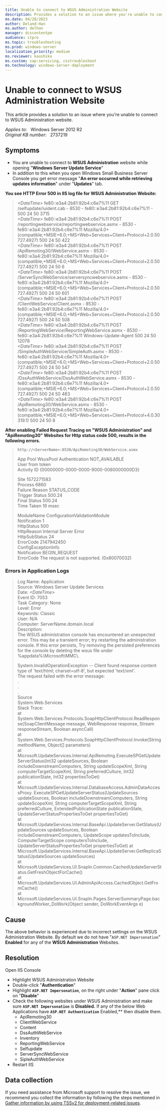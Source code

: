 ```yaml
---
title: Unable to connect to WSUS Administration Website
description: Provides a solution to an issue where you're unable to connect to WSUS Administration website.
ms.date: 04/28/2023
author: Deland-Han
ms.author: delhan
manager: dcscontentpm
audience: itpro
ms.topic: troubleshooting
ms.prod: windows-server
localization_priority: medium
ms.reviewer: kaushika
ms.custom: sap:servicing, csstroubleshoot
ms.technology: windows-server-deployment
---
```

# Unable to connect to WSUS Administration Website

This article provides a solution to an issue where you're unable to connect to WSUS Administration website.

_Applies to:_ &nbsp; Windows Server 2012 R2  
_Original KB number:_ &nbsp; 2737219

## Symptoms

- You are unable to connect to **WSUS Administration** website while opening "**Windows Server Update Service**"
- In addition to this when you open Windows Small Business Server Console you get error message "**An error occurred while retrieving updates information**" under "**Updates**" tab.

**You see HTTP Error 500 in IIS log file for WSUS Administration Website:**  
> *\<DateTime>* fe80::e3a4:2b81:92b4:c6e7%11 GET /selfupdate/iuident.cab - 8530 - fe80::e3a4:2b81:92b4:c6e7%11 - 500 24 50 3715  
*\<DateTime>* fe80::e3a4:2b81:92b4:c6e7%11 POST /reportingwebservice/reportingwebservice.asmx - 8530 - fe80::e3a4:2b81:92b4:c6e7%11 Mozilla/4.0+(compatible;+MSIE+6.0;+MS+Web+Services+Client+Protocol+2.0.50727.4927) 500 24 50 422  
*\<DateTime>* fe80::e3a4:2b81:92b4:c6e7%11 POST /ApiRemoting30/WebService.asmx - 8530 - fe80::e3a4:2b81:92b4:c6e7%11 Mozilla/4.0+(compatible;+MSIE+6.0;+MS+Web+Services+Client+Protocol+2.0.50727.4927) 500 24 50 6  
*\<DateTime>* fe80::e3a4:2b81:92b4:c6e7%11 POST /ServerSyncWebService/serversyncwebservice.asmx - 8530 - fe80::e3a4:2b81:92b4:c6e7%11 Mozilla/4.0+(compatible;+MSIE+6.0;+MS+Web+Services+Client+Protocol+2.0.50727.4927) 500 24 50 601  
*\<DateTime>* fe80::e3a4:2b81:92b4:c6e7%11 POST /ClientWebService/Client.asmx - 8530 - fe80::e3a4:2b81:92b4:c6e7%11 Mozilla/4.0+(compatible;+MSIE+6.0;+MS+Web+Services+Client+Protocol+2.0.50727.4927) 500 24 50 508  
*\<DateTime>* fe80::e3a4:2b81:92b4:c6e7%11 POST /ReportingWebService/ReportingWebService.asmx - 8530 - fe80::e3a4:2b81:92b4:c6e7%11 Windows-Update-Agent 500 24 50 12078  
*\<DateTime>* fe80::e3a4:2b81:92b4:c6e7%11 POST /SimpleAuthWebService/SimpleAuth.asmx - 8530 - fe80::e3a4:2b81:92b4:c6e7%11 Mozilla/4.0+(compatible;+MSIE+6.0;+MS+Web+Services+Client+Protocol+2.0.50727.4927) 500 24 50 547  
*\<DateTime>* fe80::e3a4:2b81:92b4:c6e7%11 POST /DssAuthWebService/DssAuthWebService.asmx - 8530 - fe80::e3a4:2b81:92b4:c6e7%11 Mozilla/4.0+(compatible;+MSIE+6.0;+MS+Web+Services+Client+Protocol+2.0.50727.4927) 500 24 50 483  
*\<DateTime>* fe80::e3a4:2b81:92b4:c6e7%11 POST /ApiRemoting30/WebService.asmx - 8530 - fe80::e3a4:2b81:92b4:c6e7%11 Mozilla/4.0+(compatible;+MSIE+6.0;+MS+Web+Services+Client+Protocol+4.0.30319.1) 500 24 50 8  

 **After enabling Failed Request Tracing on "WSUS Administration" and "ApiRemoting30" Websites  for Http status code 500, results in the following errors.**  
> `http://<ServerName>:8530/ApiRemoting30/WebService.asmx`
>
> App Pool WsusPool
Authentication NOT_AVAILABLE  
User from token  
Activity ID {00000000-0000-0000-9000-0080000000D3}  
>
> Site 1572271583  
Process 6860  
Failure Reason STATUS_CODE  
Trigger Status 500.24  
Final Status 500.24  
Time Taken 16 msec  
>
> ModuleName ConfigurationValidationModule  
Notification 1  
HttpStatus 500  
HttpReason Internal Server Error  
HttpSubStatus 24  
ErrorCode 2147942450  
ConfigExceptionInfo  
Notification BEGIN_REQUEST  
ErrorCode The request is not supported. (0x80070032)  

### Errors in Application Logs

> Log Name:      Application  
Source:        Windows Server Update Services  
Date:          *\<DateTime>*  
Event ID:      7053  
Task Category: None  
Level:         Error  
Keywords:      Classic  
User:          N/A  
Computer:      ServerName.domain.local  
Description:  
The WSUS administration console has encountered an unexpected error. This may be a transient error; try restarting the administration console. If this error persists,
Try removing the persisted preferences for the console by deleting the wsus file under %appdata%\Microsoft\MMC\\.  
>
> System.InvalidOperationException -- Client found response content type of 'text/html; charset=utf-8', but expected 'text/xml'.  
The request failed with the error message:  
.  
.  
.  
Source  
System.Web.Services  
Stack Trace:  
   at System.Web.Services.Protocols.SoapHttpClientProtocol.ReadResponse(SoapClientMessage message, WebResponse response, Stream responseStream, Boolean asyncCall)  
   at System.Web.Services.Protocols.SoapHttpClientProtocol.Invoke(String methodName, Object[] parameters)  
   at Microsoft.UpdateServices.Internal.ApiRemoting.ExecuteSPGetUpdateServerStatus(Int32 updateSources, Boolean includeDownstreamComputers, String updateScopeXml, String computerTargetScopeXml, String preferredCulture, Int32 publicationState, Int32 propertiesToGet)  
   at Microsoft.UpdateServices.Internal.DatabaseAccess.AdminDataAccessProxy.  ExecuteSPGetUpdateServerStatus(UpdateSources updateSources, Boolean includeDownstreamComputers, String updateScopeXml, String computerTargetScopeXml, String preferredCulture, ExtendedPublicationState publicationState, UpdateServerStatusPropertiesToGet propertiesToGet)  
   at Microsoft.UpdateServices.Internal.BaseApi.UpdateServer.GetStatus(UpdateSources updateSources, Boolean includeDownstreamComputers, UpdateScope updatesToInclude, ComputerTargetScope computersToInclude, UpdateServerStatusPropertiesToGet propertiesToGet)
   at Microsoft.UpdateServices.Internal.BaseApi.UpdateServer.GetReplicaStatus(UpdateSources updateSources)  
   at Microsoft.UpdateServices.UI.SnapIn.Common.CachedUpdateServerStatus.GetFreshObjectForCache()  
   at Microsoft.UpdateServices.UI.AdminApiAccess.CachedObject.GetFromCache()  
   at Microsoft.UpdateServices.UI.SnapIn.Pages.ServerSummaryPage.backgroundWorker_DoWork(Object sender, DoWorkEventArgs e)  

## Cause

The above behavior is experienced due to incorrect settings on the WSUS Administration Website. By default we do not have "`ASP.NET Impersonation`" **Enabled** for any of the **WSUS Administration** Websites.

## Resolution

Open IIS Console  

- Highlight WSUS Administration Website
- Double-click "**Authentication**"
- Highlight **`ASP.NET Impersonation`**, on the right under "**Action**" pane click on "**Disable**"
- Check the following websites under WSUS Administration and make sure **`ASP.NET Impersonation`** is **Disabled.** If any of the below Web Applications have **`ASP.NET Authentication`** Enabled,** then disable them.
  - ApiRemoting30
  - ClientWebService
  - Content
  - DssAuthWebService
  - Inventory
  - ReportingWebService
  - Selfupdate
  - ServerSyncWebService
  - SipleAuthWebService
- Restart IIS

## Data collection

If you need assistance from Microsoft support to resolve the issue, we recommend you collect the information by following the steps mentioned in [Gather information by using TSSv2 for deployment-related issues](../../windows-client/windows-troubleshooters/gather-information-using-tssv2-deployment.md).
